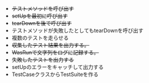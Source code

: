 - <s>テストメソッドを呼び出す</s>
- <s>setUpを最初に呼び出す</s>
- <s>tearDownを後で呼び出す</s>
- テストメソッドが失敗したとしてもtearDownを呼び出す
- 複数のテストを走らせる
- <s>収集したテスト結果を出力する。</s>
- <s>WasRunで文字列をログに記録する。</s>
- <s>失敗したテストを出力する</s>
- setUpのエラーをキャッチして出力する
- TestCaseクラスからTestSuiteを作る